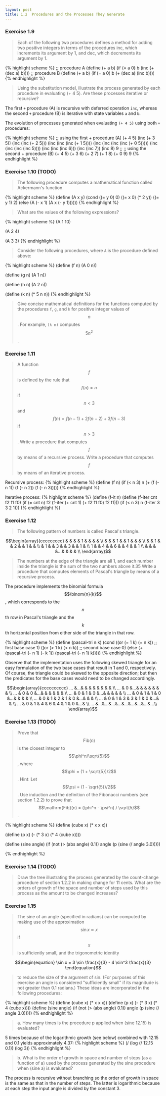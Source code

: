 ```yaml
---
layout: post
title: 1.2  Procedures and the Processes They Generate
---
```


### Exercise 1.9

>Each of the following two procedures defines a method for adding two positive integers in terms of the procedures inc, which increments its argument by 1, and dec, which decrements its argument by 1.

{% highlight scheme %}
;; procedure A
(define (+ a b)
  (if (= a 0)
      b
      (inc (+ (dec a) b))))
;; procedure B
(define (+ a b)
  (if (= a 0)
      b
      (+ (dec a) (inc b))))
{% endhighlight %}

>Using the substitution model, illustrate the process generated by each procedure in evaluating (+ 4 5). Are these processes iterative or recursive? 

The first `+` procedure (A) is recursive with deferred operation `inc`,
whereas the second `+` procedure (B) is iterative with state variables `a` and `b`.

The evolution of processes generated when evaluating `(+ 4 5)` using both `+` procedures:

{% highlight scheme %}
;; using the first + procedure (A)
(+ 4 5)
(inc (+ 3 5))
(inc (inc (+ 2 5)))
(inc (inc (inc (+ 1 5))))
(inc (inc (inc (inc (+ 0 5)))))
(inc (inc (inc (inc 5))))
(inc (inc (inc 6)))
(inc (inc 7))
(inc 8)
9
;;
;; using the second + procedure (B)
(+ 4 5)
(+ 3 6)
(+ 2 7)
(+ 1 8)
(+ 0 9)
9
{% endhighlight %}

### Exercise 1.10 (TODO)

>The following procedure computes a mathematical function called Ackermann's function.

{% highlight scheme %}
(define (A x y)
  (cond ((= y 0) 0)
        ((= x 0) (* 2 y))
        ((= y 1) 2)
        (else (A (- x 1)
                 (A x (- y 1))))))
{% endhighlight %}

>What are the values of the following expressions?

{% highlight scheme %}
(A 1 10)

(A 2 4)

(A 3 3)
{% endhighlight %}

>Consider the following procedures, where `A` is the procedure defined above:

{% highlight scheme %}
(define (f n) (A 0 n))

(define (g n) (A 1 n))

(define (h n) (A 2 n))

(define (k n) (* 5 n n))
{% endhighlight %}

>Give concise mathematical definitions for the functions computed by the procedures `f`, `g`, and `h` for positive integer values of $$n$$. For example, `(k n)` computes $$5n^2$$.


### Exercise 1.11

>A function $$f$$ is defined by the rule that $$f(n) = n$$ if $$n<3$$ and $$f(n) = f(n - 1) + 2f(n - 2) + 3f(n - 3)$$ if $$n> 3$$. Write a procedure that computes $$f$$ by means of a recursive process. Write a procedure that computes $$f$$ by means of an iterative process. 

Recursive process:
{% highlight scheme %}
(define (f n)
  (if (< n 3)
    n
    (+
      (f (- n 1))
      (f (- n 2))
      (f (- n 3)))))
{% endhighlight %}

Iterative process:
{% highlight scheme %}
(define (f-it n)
  (define (f-iter cnt f2 f1 f0)
    (if (= cnt n)
      f2
      (f-iter (+ cnt 1) (+ f2 f1 f0) f2 f1)))
  (if (< n 3)
    n
    (f-iter 3 3 2 1)))
{% endhighlight %}


### Exercise 1.12

>The following pattern of numbers is called Pascal's triangle.

$$\begin{array}{ccccccccc}
  &   &   &   & 1 &   &   &   &   \\
  &   &   & 1 &   & 1 &   &   &   \\
  &   & 1 &   & 2 &   & 1 &   &   \\
  & 1 &   & 3 &   & 3 &   & 1 &   \\
1 &   & 4 &   & 6 &   & 4 &   & 1 \\
  &   &   &   &...&   &   &   &   \\
\end{array}$$

>The numbers at the edge of the triangle are all 1, and each number inside the triangle is the sum of the two numbers above it.35 Write a procedure that computes elements of Pascal's triangle by means of a recursive process. 

The procedure implements the binomial formula $$\binom{n}{k}$$, which corresponds to the $$n$$th row in Pascal's triangle and the $$k$$th horizontal position from either side of the triangle in that row.

{% highlight scheme %}
(define (pascal-tri n k)
  (cond ((or (= 1 k) (= n k)) ;; first base case
         1)
        ((or (> 1 k) (< n k)) ;; second base case
         0)
        (else (+
                (pascal-tri (- n 1) (- k 1))
                (pascal-tri (- n 1) k)))))
{% endhighlight %}

Observe that the implementation uses the following skewed triangle for an easy formulation of the two base cases that result in 1 and 0, respectively.  Of course, the triangle could be skewed to the opposite direction; but then the predicates for the base cases would need to be changed accordingly.

$$\begin{array}{cccccccccc}
... &...&   &   &   &   &   &   &   &   \\
... & 0 &...&   &   &   &   &   &   &   \\
... & 0 & 0 &...&   &   &   &   &   &   \\
... & 0 & 1 & 0 &...&   &   &   &   &   \\
... & 0 & 1 & 1 & 0 &...&   &   &   &   \\
... & 0 & 1 & 2 & 1 & 0 &...&   &   &   \\
... & 0 & 1 & 3 & 3 & 1 & 0 &...&   &   \\
... & 0 & 1 & 4 & 6 & 4 & 1 & 0 &...&   \\
... &...&...&...&...&...&...&...&...&...\\
\end{array}$$


### Exercise 1.13 (TODO)

>Prove that $$\mathrm{Fib}(n)$$ is the closest integer to $$\phi^n/\sqrt{5}$$, where $$\phi = (1 + \sqrt{5})/2$$. Hint: Let $$\psi = (1 - \sqrt{5})/2$$. Use induction and the definition of the Fibonacci numbers (see section 1.2.2) to prove that $$\mathrm{Fib}(n) = (\phi^n - \psi^n) / \sqrt{5}$$. 

{% highlight scheme %}
(define (cube x) (* x x x))

(define (p x) (- (* 3 x) (* 4 (cube x))))

(define (sine angle)
   (if (not (> (abs angle) 0.1))
       angle
       (p (sine (/ angle 3.0)))))

{% endhighlight %}


### Exercise 1.14 (TODO)

>Draw the tree illustrating the process generated by the count-change procedure of section 1.2.2 in making change for 11 cents. What are the orders of growth of the space and number of steps used by this process as the amount to be changed increases?


### Exercise 1.15

>The sine of an angle (specified in radians) can be computed by making use of the approximation $$\sin x \approx x$$ if $$x$$ is sufficiently small, and the trigonometric identity

$$\begin{equation}
\sin x = 3 \sin \frac{x}{3} - 4 \sin^3 \frac{x}{3}
\end{equation}$$

>to reduce the size of the argument of sin. (For purposes of this exercise an angle is considered "sufficiently small" if its magnitude is not greater than 0.1 radians.) These ideas are incorporated in the following procedures:

{% highlight scheme %}
(define (cube x) (* x x x))
(define (p x) (- (* 3 x) (* 4 (cube x))))
(define (sine angle)
   (if (not (> (abs angle) 0.1))
       angle
       (p (sine (/ angle 3.0)))))
{% endhighlight %}

>a.  How many times is the procedure p applied when (sine 12.15) is evaluated?

5 times because of the logarithmic growth (see below) combined
with 12.15 and 0.1 yields approximately 4.37:
{% highlight scheme %}
(/ (log (/ 12.15 0.1)) (log 3))
{% endhighlight %}

>b.  What is the order of growth in space and number of steps (as a function of a) used by the process generated by the sine procedure when (sine a) is evaluated? 

The process is recursive without branching so the order of growth in space is the
same as that in the number of steps.  The latter is logarithmic because
at each step the input angle is divided by the constant 3.
